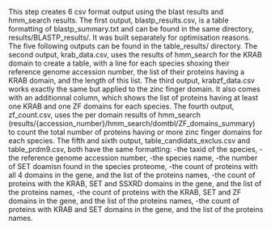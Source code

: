 This step creates 6 csv format output using the blast results and hmm_search results.
The first output, blastp_results.csv, is a table formatting of blastp_summary.txt and can be found in the same directory, results/BLASTP_results/. It was built separately for optimisation reasons. 
The five following outputs can be found in the table_results/ directory.
The second output, krab_data.csv, uses the results of hmm_search for the KRAB domain to create a table, with a line for each species shoxing their reference genome accession number, the list of their proteins having a KRAB domain, and the length of this list.
The third output, krabzf_data.csv works exactly the same but applied to the zinc finger domain. It also comes with an additionnal column, which shows the list of proteins having at least one KRAB and one ZF domains for each species.
The fourth output, zf_count.csv, uses the per domain results of hmm_search (results/{accession_number}/hmm_search/domtbl/ZF_domains_summary)  to count the total number of proteins having or more zinc finger domains for each species.
The fifth and sixth output, table_candidats_exclus.csv and table_prdm9.csv, both have the same formatting:
-the taxid of the species,
-the reference genome accession number,
-the species name,
-the number of SET doamisn found in the species proteome,
-the count of proteins with all 4 domains in the gene, and the list of the proteins names,
-the count of proteins with the KRAB, SET and SSXRD domains in the gene, and the list of the proteins names,
-the count of proteins with the KRAB, SET and ZF domains in the gene, and the list of the proteins names,
-the count of proteins with KRAB and SET domains in the gene, and the list of the proteins names.
